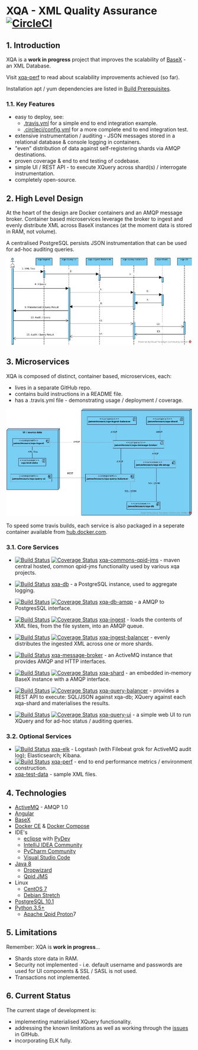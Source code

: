 # XQA - XML Quality Assurance [![CircleCI](https://circleci.com/gh/jameshnsears/xqa-documentation.svg?style=svg)](https://circleci.com/gh/jameshnsears/xqa-documentation)
## 1. Introduction
XQA is a **work in progress** project that improves the scalability of [BaseX](http://basex.org/) - an XML Database.

Visit [xqa-perf](https://github.com/jameshnsears/xqa-perf) to read about scalability improvements achieved (so far).

Installation apt / yum dependencies are listed in [Build Prerequisites](https://github.com/jameshnsears/xqa-documentation/blob/master/BUILD-PREREQUISITES.md).

### 1.1. Key Features
* easy to deploy, see:
    * [.travis.yml](https://github.com/jameshnsears/xqa-perf/blob/master/.travis.yml) for a simple end to end integration example.
    * [.circleci/config.yml](https://github.com/jameshnsears/xqa-documentation/blob/master/.circleci/config.yml) for a more complete end to end integration test.
* extensive instrumentation / auditing - JSON messages stored in a relational database & console logging in containers.
* "even" distribution of data against self-registering shards via AMQP destinations.
* proven coverage & end to end testing of codebase.
* simple UI / REST API - to execute XQuery across shard(s) / interrogate instrumentation.
* completely open-source.

## 2. High Level Design
At the heart of the design are Docker containers and an AMQP message broker. Container based microservices leverage the broker to ingest and evenly distribute XML across BaseX instances (at the moment data is stored in RAM, not volume).

A centralised PostgreSQL persists JSON instrumentation that can be used for ad-hoc auditing queries.

![High Level Design](uml/high-level-design-sequence-diagram.jpg)

## 3. Microservices
XQA is composed of distinct, container based, microservices, each:
* lives in a separate GitHub repo.
* contains build instructions in a README file.
* has a .travis.yml file - demonstrating usage / deployment / coverage.

![microservices](uml/demo-environment-without-elk.jpg)

To speed some travis builds, each service is also packaged in a seperate container available from [hub.docker.com](https://hub.docker.com/search/?isAutomated=0&isOfficial=0&page=1&pullCount=0&q=jameshnsears&starCount=0).

### 3.1. Core Services
* [![Build Status](https://travis-ci.org/jameshnsears/xqa-commons-qpid-jms.svg?branch=master)](https://travis-ci.org/jameshnsears/xqa-commons-qpid-jms) [![Coverage Status](https://coveralls.io/repos/github/jameshnsears/xqa-commons-qpid-jms/badge.svg?branch=master)](https://coveralls.io/github/jameshnsears/xqa-commons-qpid-jms?branch=master) [xqa-commons-qpid-jms](https://github.com/jameshnsears/xqa-commons-qpid-jms) - maven central hosted, common qpid-jms functionality used by various xqa projects.

* [![Build Status](https://travis-ci.org/jameshnsears/xqa-db.svg?branch=master)](https://travis-ci.org/jameshnsears/xqa-db) [xqa-db](https://github.com/jameshnsears/xqa-db) - a PostgreSQL instance, used to aggregate logging.

* [![Build Status](https://travis-ci.org/jameshnsears/xqa-db-amqp.svg?branch=master)](https://travis-ci.org/jameshnsears/xqa-db-amqp) [![Coverage Status](https://coveralls.io/repos/github/jameshnsears/xqa-db-amqp/badge.svg?branch=master)](https://coveralls.io/github/jameshnsears/xqa-db-amqp?branch=master) [xqa-db-amqp](https://github.com/jameshnsears/xqa-db-amqp) - a AMQP to PostgresSQL interface.

* [![Build Status](https://travis-ci.org/jameshnsears/xqa-ingest.svg?branch=master)](https://travis-ci.org/jameshnsears/xqa-ingest) [![Coverage Status](https://coveralls.io/repos/github/jameshnsears/xqa-ingest/badge.svg?branch=master)](https://coveralls.io/github/jameshnsears/xqa-ingest?branch=master) [xqa-ingest](https://github.com/jameshnsears/xqa-ingest) - loads the contents of XML files, from the file system, into an AMQP queue.

* [![Build Status](https://travis-ci.org/jameshnsears/xqa-ingest-balancer.svg?branch=master)](https://travis-ci.org/jameshnsears/xqa-ingest-balancer) [![Coverage Status](https://coveralls.io/repos/github/jameshnsears/xqa-ingest-balancer/badge.svg?branch=master)](https://coveralls.io/github/jameshnsears/xqa-ingest-balancer?branch=master) [xqa-ingest-balancer](https://github.com/jameshnsears/xqa-ingest-balancer) - evenly distributes the ingested XML across one or more shards.

* [![Build Status](https://travis-ci.org/jameshnsears/xqa-message-broker.svg?branch=master)](https://travis-ci.org/jameshnsears/xqa-message-broker) [xqa-message-broker](https://github.com/jameshnsears/xqa-message-broker) - an ActiveMQ instance that provides AMQP and HTTP interfaces.

* [![Build Status](https://travis-ci.org/jameshnsears/xqa-shard.svg?branch=master)](https://travis-ci.org/jameshnsears/xqa-shard) [![Coverage Status](https://coveralls.io/repos/github/jameshnsears/xqa-shard/badge.svg?branch=master)](https://coveralls.io/github/jameshnsears/xqa-shard?branch=master) [xqa-shard](https://github.com/jameshnsears/xqa-shard) - an embedded in-memory BaseX instance with a AMQP interface.

* [![Build Status](https://travis-ci.org/jameshnsears/xqa-query-balancer.svg?branch=master)](https://travis-ci.org/jameshnsears/xqa-query-balancer) [![Coverage Status](https://coveralls.io/repos/github/jameshnsears/xqa-query-balancer/badge.svg?branch=master)](https://coveralls.io/github/jameshnsears/xqa-query-balancer?branch=master) [xqa-query-balancer](https://github.com/jameshnsears/xqa-query-balancer) - provides a REST API to execute: SQL/JSON against xqa-db; XQuery against each xqa-shard and materialises the results.

* [![Build Status](https://travis-ci.org/jameshnsears/xqa-query-ui.svg?branch=master)](https://travis-ci.org/jameshnsears/xqa-query-ui) [![Coverage Status](https://coveralls.io/repos/github/jameshnsears/xqa-query-ui/badge.svg?branch=master)](https://coveralls.io/github/jameshnsears/xqa-query-ui?branch=master) [xqa-query-ui](https://github.com/jameshnsears/xqa-query-ui) - a simple web UI to run XQuery and for ad-hoc status / auditing queries.

### 3.2. Optional Services
* [![Build Status](https://travis-ci.org/jameshnsears/xqa-elk.svg?branch=master)](https://travis-ci.org/jameshnsears/xqa-elk) [xqa-elk](https://github.com/jameshnsears/xqa-elk) - Logstash (with Filebeat grok for ActiveMQ audit log); Elasticsearch; Kibana.
* [![Build Status](https://travis-ci.org/jameshnsears/xqa-perf.svg?branch=master)](https://travis-ci.org/jameshnsears/xqa-perf) [xqa-perf](https://github.com/jameshnsears/xqa-perf) - end to end performance metrics / environment construction.
* [xqa-test-data](https://github.com/jameshnsears/xqa-test-data) - sample XML files.

## 4. Technologies
* [ActiveMQ](http://activemq.apache.org/) - AMQP 1.0
* [Angular](https://angular.io/)
* [BaseX](http://basex.org/)
* [Docker CE](https://docs.docker.com/engine/) & [Docker Compose](https://docs.docker.com/compose/)
* IDE's
    * [eclipse](https://www.eclipse.org/) with [PyDev](http://www.pydev.org/)
    * [IntelliJ IDEA Community](https://www.jetbrains.com/idea/)
    * [PyCharm Community](https://www.jetbrains.com/pycharm/)
    * [Visual Studio Code](https://code.visualstudio.com/)
* [Java 8](http://www.oracle.com/technetwork/java/javase/downloads/index-jsp-138363.html)
    * [Dropwizard](http://www.dropwizard.io/)
    * [Qpid JMS](https://qpid.apache.org/components/jms/index.html)
* Linux
    * [CentOS 7](https://wiki.centos.org/Download)
    * [Debian Stretch](https://www.debian.org/releases/)
* [PostgreSQL 10.1](https://www.postgresql.org/)
* [Python 3.5+](https://www.python.org/)
    * [Apache Qpid Proton](https://qpid.apache.org/proton/)7

## 5. Limitations
Remember: XQA is **work in progress**...
* Shards store data in RAM.
* Security not implemented - i.e. default username and passwords are used for UI components & SSL / SASL is not used.
* Transactions not implemented.

## 6. Current Status
The current stage of development is:
* implementing materialised XQuery functionality.
* addressing the known limitations as well as working through the [issues](https://github.com/jameshnsears/xqa-documentation/issues) in GitHub.
* incorporating ELK fully.
